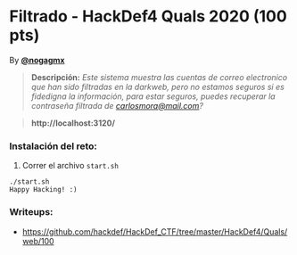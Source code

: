 # Filtrado - HackDef4 Quals 2020 (100 pts)
By [**@nogagmx**](https://twitter.com/nogagmx)

> **Descripción:** *Este sistema muestra las cuentas de correo electronico que han sido filtradas en la darkweb, 
pero no estamos seguros si es fidedigna la información, para estar seguros, puedes recuperar la contraseña filtrada de carlosmora@mail.com?*

> **http://localhost:3120/**

### Instalación del reto:
1. Correr el archivo `start.sh`
~~~
./start.sh
Happy Hacking! :)
~~~

### Writeups:
* https://github.com/hackdef/HackDef_CTF/tree/master/HackDef4/Quals/web/100

